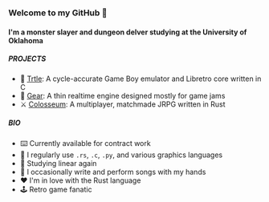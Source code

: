 ### Welcome to my GitHub 👋

#### I'm a monster slayer and dungeon delver studying at the University of Oklahoma

##### PROJECTS

- 🐢 [Trtle](https://github.com/chaynabors/trtle): A cycle-accurate Game Boy emulator and Libretro core written in C
- 🧰 [Gear](https://github.com/chaynabors/gear): A thin realtime engine designed mostly for game jams
- ⚔️ [Colosseum](https://github.com/chaynabors/colosseum): A multiplayer, matchmade JRPG written in Rust

##### BIO

- ⌨️ Currently available for contract work
- 📓 I regularly use `.rs`, `.c`, `.py`, and various graphics languages
- 🌱 Studying linear again
- 🎹 I occasionally write and perform songs with my hands
- ❤️ I'm in love with the Rust language
- 🕹️ Retro game fanatic
